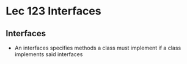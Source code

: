 # Lec 123 Interfaces

## Interfaces
* An interfaces specifies methods a class must implement if a class implements said interfaces
